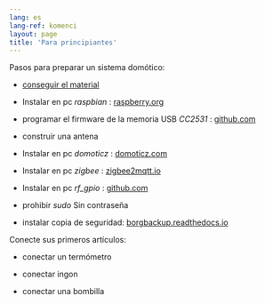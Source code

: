 ```yaml
---
lang: es
lang-ref: komenci
layout: page
title: 'Para principiantes'
---
```


Pasos para preparar un sistema domótico:  

* [conseguir el material](_posts/2020-08-31-aparataro.md)

* Instalar en pc _raspbian_ : [raspberry.org](https://www.raspberrypi.org/documentation/installation/installing-images/README.md)

* programar el firmware de la memoria USB _CC2531_ : [github.com](https://github.com/jmichault/flash_cc2531)

* construir una antena

* Instalar en pc _domoticz_ : [domoticz.com](https://www.domoticz.com/wiki/Raspberry_Pi)

* Instalar en pc _zigbee_ : [zigbee2mqtt.io](https://www.zigbee2mqtt.io/getting_started/running_zigbee2mqtt.html)

* Instalar en pc _rf_gpio_ : [github.com](https://github.com/jmichault/rf_gpio/blob/master/LeguMin.md)

* prohibir _sudo_ Sin contraseña

* instalar copia de seguridad: [borgbackup.readthedocs.io](https://borgbackup.readthedocs.io/en/stable/installation.html)


Conecte sus primeros artículos:  
* conectar un termómetro

* conectar ingon

* conectar una bombilla


